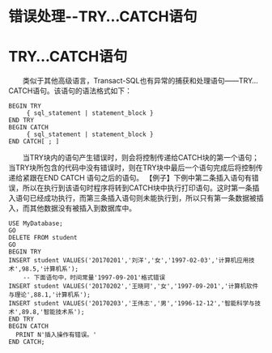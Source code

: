# 错误处理--TRY…CATCH语句

# TRY…CATCH语句

 

　　类似于其他高级语言，Transact-SQL也有异常的捕获和处理语句——TRY…CATCH语句。该语句的语法格式如下：

```
BEGIN TRY
     { sql_statement | statement_block }
END TRY
BEGIN CATCH
     { sql_statement | statement_block }
END CATCH[ ; ]
```

 

　　当TRY块内的语句产生错误时，则会将控制传递给CATCH块的第一个语句；当TRY块所包含的代码中没有错误时，则在TRY块中最后一个语句完成后将控制传递给紧跟在END CATCH 语句之后的语句。
 【例子】下例中第二条插入语句有错误，所以在执行到该语句时程序将转到CATCH块中执行打印语句。这时第一条插入语句已经成功执行，而第三条插入语句则未能执行到，所以只有第一条数据被插入，而其他数据没有被插入到数据库中。



```
USE MyDatabase;
GO
DELETE FROM student
GO
BEGIN TRY
INSERT student VALUES('20170201','刘洋','女','1997-02-03','计算机应用技术',98.5,'计算机系');
    -- 下面语句中，时间常量'1997-09-201'格式错误
INSERT student VALUES('20170202','王晓珂','女','1997-09-201','计算机软件与理论',88.1,'计算机系');
INSERT student VALUES('20170203','王伟志','男','1996-12-12','智能科学与技术',89.8,'智能技术系');
END TRY
BEGIN CATCH
  PRINT N'插入操作有错误。'
END CATCH;
```

 